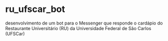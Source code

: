 # ru_ufscar_bot
desenvolvimento de um bot para o Messenger que responde o cardápio do Restaurante Universitário (RU) da Universidade Federal de São Carlos (UFSCar)
